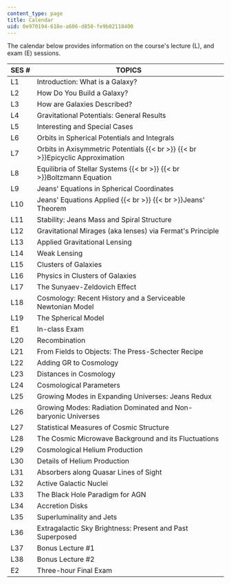 ```yaml
---
content_type: page
title: Calendar
uid: 0e970194-618e-a606-d850-fe9b02118400
---
```


The calendar below provides information on the course's lecture (L), and exam (E) sessions.

| SES # | TOPICS |
| --- | --- |
| L1 | Introduction: What is a Galaxy? |
| L2 | How Do You Build a Galaxy? |
| L3 | How are Galaxies Described? |
| L4 | Gravitational Potentials: General Results |
| L5 | Interesting and Special Cases |
| L6 | Orbits in Spherical Potentials and Integrals |
| L7 | Orbits in Axisymmetric Potentials  {{< br >}}  {{< br >}}Epicyclic Approximation |
| L8 | Equilibria of Stellar Systems  {{< br >}}  {{< br >}}Boltzmann Equation |
| L9 | Jeans' Equations in Spherical Coordinates |
| L10 | Jeans' Equations Applied  {{< br >}}  {{< br >}}Jeans' Theorem |
| L11 | Stability: Jeans Mass and Spiral Structure |
| L12 | Gravitational Mirages (aka lenses) via Fermat's Principle |
| L13 | Applied Gravitational Lensing |
| L14 | Weak Lensing |
| L15 | Clusters of Galaxies |
| L16 | Physics in Clusters of Galaxies |
| L17 | The Sunyaev-Zeldovich Effect |
| L18 | Cosmology: Recent History and a Serviceable Newtonian Model |
| L19 | The Spherical Model |
| E1 | In-class Exam |
| L20 | Recombination |
| L21 | From Fields to Objects: The Press-Schecter Recipe |
| L22 | Adding GR to Cosmology |
| L23 | Distances in Cosmology |
| L24 | Cosmological Parameters |
| L25 | Growing Modes in Expanding Universes: Jeans Redux |
| L26 | Growing Modes: Radiation Dominated and Non-baryonic Universes |
| L27 | Statistical Measures of Cosmic Structure |
| L28 | The Cosmic Microwave Background and its Fluctuations |
| L29 | Cosmological Helium Production |
| L30 | Details of Helium Production |
| L31 | Absorbers along Quasar Lines of Sight |
| L32 | Active Galactic Nuclei |
| L33 | The Black Hole Paradigm for AGN |
| L34 | Accretion Disks |
| L35 | Superluminality and Jets |
| L36 | Extragalactic Sky Brightness: Present and Past Superposed |
| L37 | Bonus Lecture #1 |
| L38 | Bonus Lecture #2 |
| E2 | Three-hour Final Exam